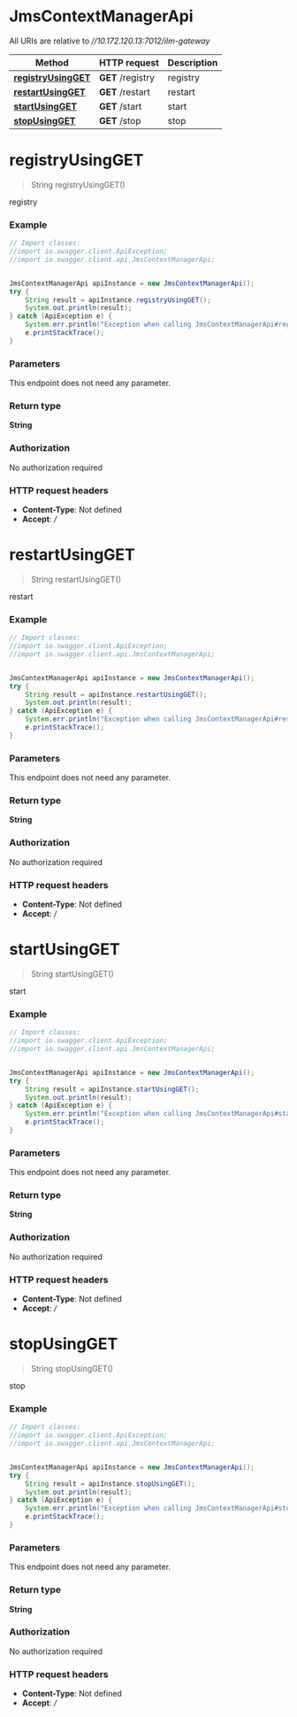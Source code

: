 # JmsContextManagerApi

All URIs are relative to *//10.172.120.13:7012/ilm-gateway*

Method | HTTP request | Description
------------- | ------------- | -------------
[**registryUsingGET**](JmsContextManagerApi.md#registryUsingGET) | **GET** /registry | registry
[**restartUsingGET**](JmsContextManagerApi.md#restartUsingGET) | **GET** /restart | restart
[**startUsingGET**](JmsContextManagerApi.md#startUsingGET) | **GET** /start | start
[**stopUsingGET**](JmsContextManagerApi.md#stopUsingGET) | **GET** /stop | stop

<a name="registryUsingGET"></a>
# **registryUsingGET**
> String registryUsingGET()

registry

### Example
```java
// Import classes:
//import io.swagger.client.ApiException;
//import io.swagger.client.api.JmsContextManagerApi;


JmsContextManagerApi apiInstance = new JmsContextManagerApi();
try {
    String result = apiInstance.registryUsingGET();
    System.out.println(result);
} catch (ApiException e) {
    System.err.println("Exception when calling JmsContextManagerApi#registryUsingGET");
    e.printStackTrace();
}
```

### Parameters
This endpoint does not need any parameter.

### Return type

**String**

### Authorization

No authorization required

### HTTP request headers

 - **Content-Type**: Not defined
 - **Accept**: */*

<a name="restartUsingGET"></a>
# **restartUsingGET**
> String restartUsingGET()

restart

### Example
```java
// Import classes:
//import io.swagger.client.ApiException;
//import io.swagger.client.api.JmsContextManagerApi;


JmsContextManagerApi apiInstance = new JmsContextManagerApi();
try {
    String result = apiInstance.restartUsingGET();
    System.out.println(result);
} catch (ApiException e) {
    System.err.println("Exception when calling JmsContextManagerApi#restartUsingGET");
    e.printStackTrace();
}
```

### Parameters
This endpoint does not need any parameter.

### Return type

**String**

### Authorization

No authorization required

### HTTP request headers

 - **Content-Type**: Not defined
 - **Accept**: */*

<a name="startUsingGET"></a>
# **startUsingGET**
> String startUsingGET()

start

### Example
```java
// Import classes:
//import io.swagger.client.ApiException;
//import io.swagger.client.api.JmsContextManagerApi;


JmsContextManagerApi apiInstance = new JmsContextManagerApi();
try {
    String result = apiInstance.startUsingGET();
    System.out.println(result);
} catch (ApiException e) {
    System.err.println("Exception when calling JmsContextManagerApi#startUsingGET");
    e.printStackTrace();
}
```

### Parameters
This endpoint does not need any parameter.

### Return type

**String**

### Authorization

No authorization required

### HTTP request headers

 - **Content-Type**: Not defined
 - **Accept**: */*

<a name="stopUsingGET"></a>
# **stopUsingGET**
> String stopUsingGET()

stop

### Example
```java
// Import classes:
//import io.swagger.client.ApiException;
//import io.swagger.client.api.JmsContextManagerApi;


JmsContextManagerApi apiInstance = new JmsContextManagerApi();
try {
    String result = apiInstance.stopUsingGET();
    System.out.println(result);
} catch (ApiException e) {
    System.err.println("Exception when calling JmsContextManagerApi#stopUsingGET");
    e.printStackTrace();
}
```

### Parameters
This endpoint does not need any parameter.

### Return type

**String**

### Authorization

No authorization required

### HTTP request headers

 - **Content-Type**: Not defined
 - **Accept**: */*

